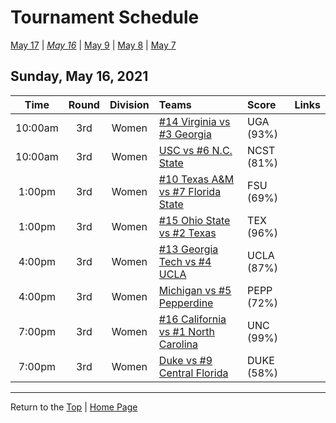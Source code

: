 <a name="top"></a>  

# Tournament Schedule  

[May 17](./05-17.md) &#124; *[May 16](./05-16.md)* &#124; [May 9](./05-09.md) &#124; [May 8](./05-08.md) &#124; [May 7](./05-07.md)  

## Sunday, May 16, 2021  

| **Time** | **Round** | **Division** | **Teams** | **Score** | **Links** |  
| :------: | :-------: | :----------: | :-------- | :-------- | :-------- |  
| 10:00am  | 3rd       | Women        | [#14 Virginia vs #3 Georgia](../ncaaw/matches/R3_25-30_UVA_vs_UGA.md) | UGA (93%) |           |  
| 10:00am  | 3rd       | Women        | [USC vs #6 N.C. State](../ncaaw/matches/R3_31-36_USC_vs_NCST.md) | NCST (81%) |           |  
| 1:00pm   | 3rd       | Women        | [#10 Texas A&M vs #7 Florida State](../ncaaw/matches/R3_37-42_AM_vs_FSU.md) | FSU (69%) |           |  
| 1:00pm   | 3rd       | Women        | [#15 Ohio State vs #2 Texas](../ncaaw/matches/R3_43-48_OSU_vs_TEX.md) | TEX (96%) |           |  
| 4:00pm   | 3rd       | Women        | [#13 Georgia Tech vs #4 UCLA](../ncaaw/matches/R3_19-24_GT_vs_UCLA.md) | UCLA (87%) |           |  
| 4:00pm   | 3rd       | Women        | [Michigan vs #5 Pepperdine](../ncaaw/matches/R3_13-18_MICH_vs_PEPP.md) | PEPP (72%) |           |  
| 7:00pm   | 3rd       | Women        | [#16 California vs #1 North Carolina](../ncaaw/matches/R3_1-6_CAL_vs_UNC.md) | UNC (99%) |           |  
| 7:00pm   | 3rd       | Women        | [Duke vs #9 Central Florida](../ncaaw/matches/R3_7-12_DUKE_vs_UCF.md) | DUKE (58%) |           |  

------

Return to the [Top](#top) &#124; [Home Page](../../index.md)